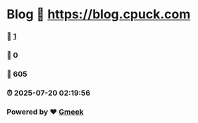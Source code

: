 # Blog :link: https://blog.cpuck.com 
### :page_facing_up: [1](https://blog.cpuck.com/tag.html) 
### :speech_balloon: 0 
### :hibiscus: 605 
### :alarm_clock: 2025-07-20 02:19:56 
### Powered by :heart: [Gmeek](https://github.com/Meekdai/Gmeek)
